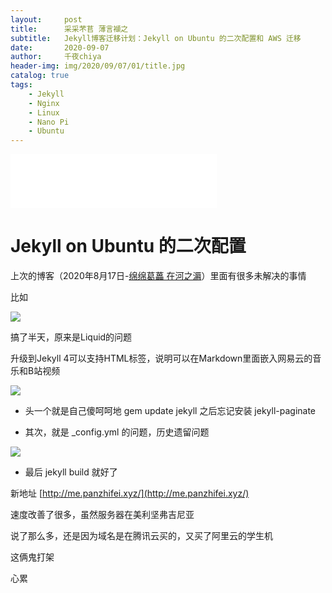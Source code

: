 ```yaml
---
layout:     post
title:      采采芣苢 薄言襭之
subtitle:   Jekyll博客迁移计划：Jekyll on Ubuntu 的二次配置和 AWS 迁移
date:       2020-09-07
author:     千夜chiya
header-img: img/2020/09/07/01/title.jpg
catalog: true
tags:
    - Jekyll
    - Nginx
    - Linux
    - Nano Pi
    - Ubuntu
---
```


<iframe frameborder="no" border="0" marginwidth="0" marginheight="0" width=330 height=86 src="//music.163.com/outchain/player?type=2&id=573583339&auto=1&height=66"></iframe>

# Jekyll on Ubuntu 的二次配置

上次的博客（2020年8月17日-[绵绵葛藟 在河之漘](https://panzhifei.xyz/2020/08/17/%E7%BB%B5%E7%BB%B5%E8%91%9B%E8%97%9F%E5%9C%A8%E6%B2%B3%E4%B9%8B%E6%BC%98/)）里面有很多未解决的事情

比如

![](http://panzhifei.fun/img/2020/09/07/01/01.jpg)

搞了半天，原来是Liquid的问题

升级到Jekyll 4可以支持HTML标签，说明可以在Markdown里面嵌入网易云的音乐和B站视频

![](http://panzhifei.fun/img/2020/09/07/01/02.jpg)

- 头一个就是自己傻呵呵地 gem update jekyll 之后忘记安装 jekyll-paginate

- 其次，就是 _config.yml 的问题，历史遗留问题

![](http://panzhifei.fun/img/2020/09/07/01/03.jpg)

- 最后 jekyll build 就好了

新地址 [http://me.panzhifei.xyz/](http://me.panzhifei.xyz/)

速度改善了很多，虽然服务器在美利坚弗吉尼亚

说了那么多，还是因为域名是在腾讯云买的，又买了阿里云的学生机

这俩鬼打架

心累
